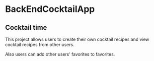 # BackEndCocktailApp

## Cocktail time
This project allows users to create their own cocktail recipes and view cocktail recipes from other users.

Also users can add other users' favorites to favorites.
